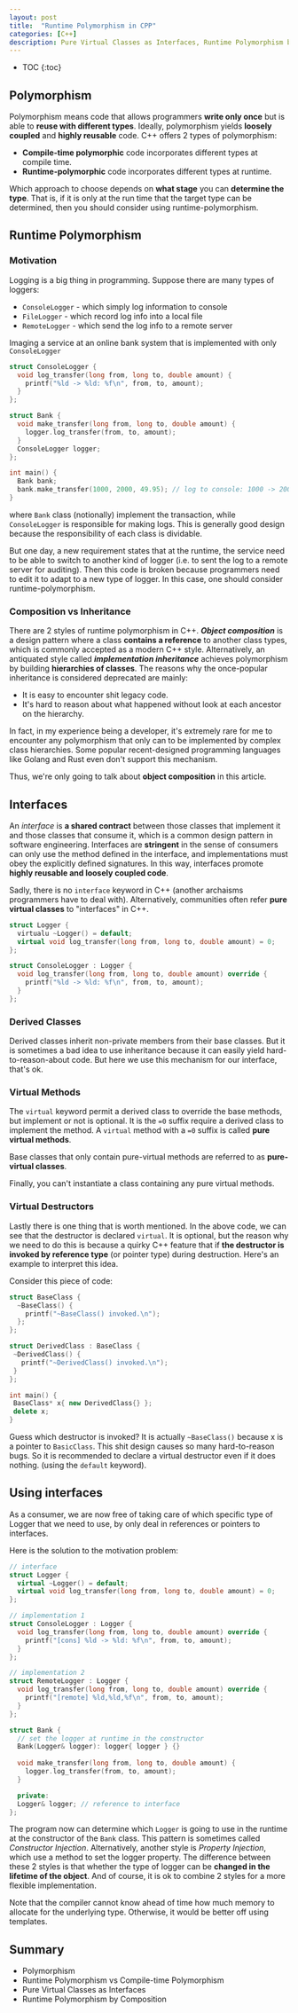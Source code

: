 ```yaml
---
layout: post
title:  "Runtime Polymorphism in CPP"
categories: [C++]
description: Pure Virtual Classes as Interfaces, Runtime Polymorphism by Composition
---
```


* TOC
{:toc}

## Polymorphism
Polymorphism means code that allows programmers **write only once** but is able to **reuse with different types**. Ideally, polymorphism yields **loosely coupled** and **highly reusable** code.
C++ offers 2 types of polymorphism:
- **Compile-time polymorphic** code incorporates different types at compile time.
- **Runtime-polymorphic** code incorporates different types at runtime. 

Which approach to choose depends on **what stage** you can **determine the type**. That is, if it is only at the run time that the target type can be determined, then you should consider using runtime-polymorphism. 

## Runtime Polymorphism

### Motivation
Logging is a big thing in programming. Suppose there are many types of loggers:
- `ConsoleLogger` - which simply log information to console
- `FileLogger` - which record log info into a local file
- `RemoteLogger` - which send the log info to a remote server

Imaging a service at an online bank system that is implemented with only `ConsoleLogger`
```cpp
struct ConsoleLogger {
  void log_transfer(long from, long to, double amount) {
    printf("%ld -> %ld: %f\n", from, to, amount);
  }
};

struct Bank {
  void make_transfer(long from, long to, double amount) {
    logger.log_transfer(from, to, amount);
  }
  ConsoleLogger logger;
};

int main() {
  Bank bank;
  bank.make_transfer(1000, 2000, 49.95); // log to console: 1000 -> 2000: 49.95
}
```
where `Bank` class (notionally) implement the transaction, while `ConsoleLogger` is responsible for making logs. This is generally good design because the responsibility of each class is dividable.

But one day, a new requirement states that at the runtime, the service need to be able to switch to another kind of logger (i.e. to sent the log to a remote server for auditing).  Then this code is broken because programmers need to edit it to adapt to a new type of logger. In this case, one should consider runtime-polymorphism. 
### Composition vs Inheritance
There are 2 styles of runtime polymorphism in C++. ***Object composition*** is a design pattern where a class **contains a reference** to another class types, which is commonly accepted as a modern C++ style. Alternatively, an antiquated style called ***implementation inheritance*** achieves polymorphism by building **hierarchies of classes**. The reasons why the once-popular inheritance is considered deprecated are mainly:
- It is easy to encounter shit legacy code.
- It's hard to reason about what happened without look at each ancestor on the hierarchy.

In fact, in my experience being a developer, it's extremely rare for me to encounter any polymorphism that only can to be implemented by complex class hierarchies. Some popular recent-designed programming languages like Golang and Rust even don't support this mechanism.

Thus, we're only going to talk about **object composition** in this article.

## Interfaces
An *interface* is **a shared contract** between those classes that implement it and those classes that consume it, which is a common design pattern in software engineering.  Interfaces are **stringent** in the sense of consumers can only use the method defined in the interface, and implementations must obey the explicitly defined signatures. In this way,  interfaces promote **highly reusable and loosely coupled code**. 

Sadly, there is no `interface` keyword in C++ (another archaisms programmers have to deal with). Alternatively, communities often refer **pure virtual classes** to "interfaces" in C++. 

```c++
struct Logger {
  virtualu ~Logger() = default;
  virtual void log_transfer(long from, long to, double amount) = 0;
};

struct ConsoleLogger : Logger {
  void log_transfer(long from, long to, double amount) override {
    printf("%ld -> %ld: %f\n", from, to, amount);
  }
};
```

### Derived Classes
Derived classes inherit non-private members from their base classes. But it is sometimes a bad idea to use inheritance because it can easily yield hard-to-reason-about code. But here we use this mechanism for our interface, that's ok.

### Virtual Methods
The `virtual` keyword permit a derived class to override the base methods, but implement or not is optional. It is the  `=0` suffix require a derived class to implement the method. A `virtual` method with a `=0` suffix is called **pure virtual methods**.

Base classes that only contain pure-virtual methods are referred to as **pure-virtual classes**.

Finally, you can't instantiate a class containing any pure virtual methods.

### Virtual Destructors
Lastly there is one thing that is worth mentioned. In the above code, we can see that the destructor is declared `virtual`. It is optional, but the reason why we need to do this is because a quirky C++ feature that if **the destructor is invoked by reference type** (or pointer type) during destruction. Here's an example to interpret this idea.

Consider this piece of code:
```cpp
struct BaseClass {
  ~BaseClass() {
    printf("~BaseClass() invoked.\n");
  };
};

struct DerivedClass : BaseClass {
 ~DerivedClass() {
   printf("~DerivedClass() invoked.\n");
 }
};

int main() {
 BaseClass* x{ new DerivedClass{} };
 delete x; 
}
```
Guess which destructor is invoked? It is actually `~BaseClass()`  because x is a pointer to `BasicClass`. This shit design causes so many hard-to-reason bugs. So it is recommended to declare a virtual destructor even if it does nothing. (using the `default` keyword).

## Using interfaces
As a consumer, we are now free of taking care of which specific type of Logger that we need to use, by only deal in references or pointers to interfaces. 

Here is the solution to the motivation problem:
```cpp
// interface
struct Logger {
  virtual ~Logger() = default;
  virtual void log_transfer(long from, long to, double amount) = 0;
};

// implementation 1
struct ConsoleLogger : Logger {
  void log_transfer(long from, long to, double amount) override {
    printf("[cons] %ld -> %ld: %f\n", from, to, amount);
  }
};

// implementation 2
struct RemoteLogger : Logger {
  void log_transfer(long from, long to, double amount) override {
    printf("[remote] %ld,%ld,%f\n", from, to, amount);
  }
};

struct Bank {
  // set the logger at runtime in the constructor
  Bank(Logger& logger): logger{ logger } {}  
  
  void make_transfer(long from, long to, double amount) {
    logger.log_transfer(from, to, amount);
  }

  private:
  Logger& logger; // reference to interface
};
```

The program now can determine which `Logger` is going to use in the runtime at the constructor of the  `Bank` class. This pattern is sometimes called *Constructor Injection*. Alternatively, another style is *Property Injection*, which use a method to set the logger property. The difference between these 2 styles is that whether the type of logger can be **changed in the lifetime of the object**. And of course, it is ok to combine 2 styles for a more flexible implementation. 

Note that the compiler cannot know ahead of time how much memory to allocate for the underlying type. Otherwise, it would be better off using templates.

## Summary
- Polymorphism
- Runtime Polymorphism vs Compile-time Polymorphism
- Pure Virtual Classes as Interfaces
- Runtime Polymorphism by Composition